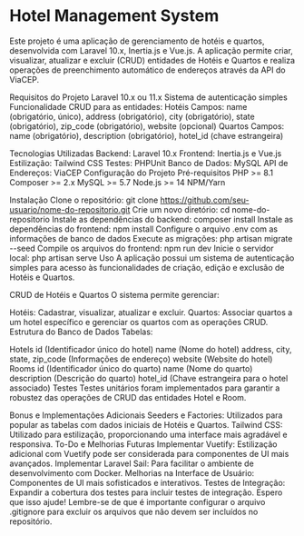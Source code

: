 # Hotel Management System
Este projeto é uma aplicação de gerenciamento de hotéis e quartos, desenvolvida com Laravel 10.x, Inertia.js e Vue.js. A aplicação permite criar, visualizar, atualizar e excluir (CRUD) entidades de Hotéis e Quartos e realiza operações de preenchimento automático de endereços através da API do ViaCEP.

Requisitos do Projeto
Laravel 10.x ou 11.x
Sistema de autenticação simples
Funcionalidade CRUD para as entidades:
Hotéis
Campos: name (obrigatório, único), address (obrigatório), city (obrigatório), state (obrigatório), zip_code (obrigatório), website (opcional)
Quartos
Campos: name (obrigatório), description (obrigatório), hotel_id (chave estrangeira)

Tecnologias Utilizadas
Backend: Laravel 10.x
Frontend: Inertia.js e Vue.js
Estilização: Tailwind CSS
Testes: PHPUnit
Banco de Dados: MySQL
API de Endereços: ViaCEP
Configuração do Projeto
Pré-requisitos
PHP >= 8.1
Composer >= 2.x
MySQL >= 5.7
Node.js >= 14
NPM/Yarn

Instalação
Clone o repositório: git clone https://github.com/seu-usuario/nome-do-repositorio.git
Crie um novo diretório: cd nome-do-repositorio
Instale as dependências do backend: composer install
Instale as dependências do frontend: npm install
Configure o arquivo .env com as informações de banco de dados
Execute as migrações: php artisan migrate --seed
Compile os arquivos do frontend: npm run dev
Inicie o servidor local: php artisan serve
Uso
A aplicação possui um sistema de autenticação simples para acesso às funcionalidades de criação, edição e exclusão de Hotéis e Quartos.

CRUD de Hotéis e Quartos
O sistema permite gerenciar:

Hotéis: Cadastrar, visualizar, atualizar e excluir.
Quartos: Associar quartos a um hotel específico e gerenciar os quartos com as operações CRUD.
Estrutura do Banco de Dados
Tabelas:

Hotels
id (Identificador único do hotel)
name (Nome do hotel)
address, city, state, zip_code (Informações de endereço)
website (Website do hotel)
Rooms
id (Identificador único do quarto)
name (Nome do quarto)
description (Descrição do quarto)
hotel_id (Chave estrangeira para o hotel associado)
Testes
Testes unitários foram implementados para garantir a robustez das operações de CRUD das entidades Hotel e Room.

Bonus e Implementações Adicionais
Seeders e Factories: Utilizados para popular as tabelas com dados iniciais de Hotéis e Quartos.
Tailwind CSS: Utilizado para estilização, proporcionando uma interface mais agradável e responsiva.
To-Do e Melhorias Futuras
Implementar Vuetify: Estilização adicional com Vuetify pode ser considerada para componentes de UI mais avançados.
Implementar Laravel Sail: Para facilitar o ambiente de desenvolvimento com Docker.
Melhorias na Interface de Usuário: Componentes de UI mais sofisticados e interativos.
Testes de Integração: Expandir a cobertura dos testes para incluir testes de integração.
Espero que isso ajude! Lembre-se de que é importante configurar o arquivo .gitignore para excluir os arquivos que não devem ser incluídos no repositório.